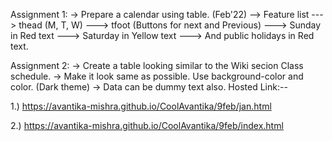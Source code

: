 
Assignment 1: -> Prepare a calendar using table. (Feb'22) --> Feature list ---> thead (M, T, W) ---> tfoot (Buttons for next and Previous) ---> Sunday in Red text ---> Saturday in Yellow text ---> And public holidays in Red text.

Assignment 2: -> Create a table looking similar to the Wiki secion Class schedule. -> Make it look same as possible. Use background-color and color. (Dark theme) -> Data can be dummy text also.
Hosted Link:--

1.)   https://avantika-mishra.github.io/CoolAvantika/9feb/jan.html




2.)   https://avantika-mishra.github.io/CoolAvantika/9feb/index.html
